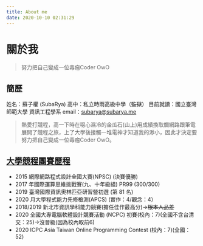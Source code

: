 ```yaml
---
title: About me
date: 2020-10-10 02:31:29
---
```

# 關於我
>努力把自己變成一位毒瘤Coder OwO
## 簡歷
姓名：蘇子權 (SubaRya)
高中：私立時雨高級中學（~~監獄~~）
目前就讀：國立臺灣師範大學 資訊工程學系
email：subarya@subarya.me

>熱愛打競程，高一下時在噁心濕冷的金瓜石(山上)用成績換取爛網路跟筆電展開了競程之旅，上了大學後接觸一堆電神才知道我的渺小，因此才決定要努力把自己變成一位毒瘤Coder OwO。

## [大學競程團賽歷程](https://hackmd.io/Fr9gZGyKTuKgVbJOGXw3ew?both)

* 2015 網際網路程式設計全國大賽(NPSC) (決賽優勝)
* 2017 年國際運算思維挑戰賽(九、十年級組) PR99 (300/300)
* 2019 臺灣國際資訊奧林匹亞研習營初選 (第 81 名)
* 2020 月大學程式能力先修檢測(APCS) (實作：4/觀念：4）
* 2018/2019 新北市資訊學科能力競賽(擔任佳作最高分)->~~根本人品差~~
* 2020 全國大專電腦軟體設計競賽活動 (NCPC) 初賽(校內：7)(全國不含台清交：25)->沒晉級(因為校內取前6)
* 2020 ICPC Asia Taiwan Online Programming Contest (校內：7)(全國：52)